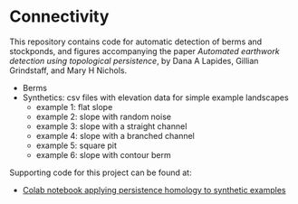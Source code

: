 # Connectivity

This repository contains code for automatic detection of berms and stockponds, and figures accompanying the paper *Automated earthwork detection using topological
persistence*, by Dana A Lapides, Gillian Grindstaff, and Mary H Nichols. 
* Berms
* Synthetics: csv files with elevation data for simple example landscapes
    * example 1: flat slope
    * example 2: slope with random noise
    * example 3: slope with a straight channel
    * example 4: slope with a branched channel
    * example 5: square pit
    * example 6: slope with contour berm

Supporting code for this project can be found at:
* [Colab notebook applying persistence homology to synthetic examples](https://colab.research.google.com/drive/1MCGMS5ecnnBBprYOyYtvnYafL9CgMKIW?authuser=1#scrollTo=LO_RmXiVjEZF)
